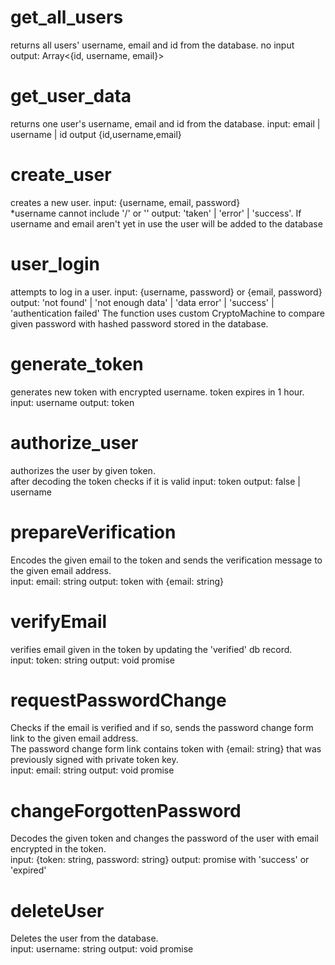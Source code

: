 # get_all_users
returns all users' username, email and id from the database.
no input
output: Array<{id, username, email}>

# get_user_data
returns one user's username, email and id from the database.
input: email | username | id
output {id,username,email}

# create_user
creates a new user.
input: {username, email, password}  
*username cannot include '/' or '\'
output: 'taken' | 'error' | 'success'.
If username and email aren't yet in use the user will be added to the database

# user_login
attempts to log in a user.
input: {username, password} or {email, password}
output:  'not found' | 'not enough data' | 'data error' | 'success' | 'authentication failed'
The function uses custom CryptoMachine to compare given password with hashed password stored in the database.

# generate_token
generates new token with encrypted username.
token expires in 1 hour.
input: username
output: token

# authorize_user
authorizes the user by given token.  
after decoding the token checks if it is valid
input: token
output: false | username

# prepareVerification
Encodes the given email to the token and sends the verification message to the given email address.  
input: email: string
output: token with {email: string}

# verifyEmail
verifies email given in the token by updating the 'verified' db record.  
input: token: string
output: void promise

# requestPasswordChange
Checks if the email is verified and if so, sends the password change form link to the given email address.  
The password change form link contains token with {email: string} that was previously signed with private token key.  
input: email: string
output: void promise

# changeForgottenPassword
Decodes the given token and changes the password of the user with email encrypted in the token.  
input: {token: string, password: string}
output: promise with 'success' or 'expired'

# deleteUser
Deletes the user from the database.  
input: username: string
output: void promise